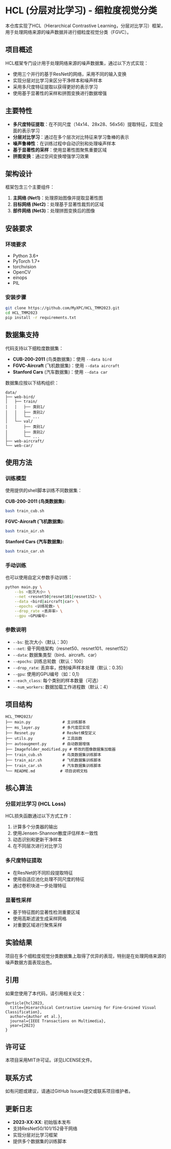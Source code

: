 # HCL (分层对比学习) - 细粒度视觉分类

本仓库实现了HCL（Hierarchical Contrastive Learning，分层对比学习）框架，用于处理网络来源的噪声数据并进行细粒度视觉分类（FGVC）。

## 项目概述

HCL框架专门设计用于处理网络来源的噪声数据集，通过以下方式实现：

- 使用三个并行的基于ResNet的网络，采用不同的输入变换
- 实现分层对比学习来区分干净样本和噪声样本
- 采用多尺度特征提取以获得更好的表示学习
- 使用基于显著性的采样和拼图变换进行数据增强

## 主要特性

- **多尺度特征提取**：在不同尺度（14x14、28x28、56x56）提取特征，实现全面的表示学习
- **分层对比学习**：通过在多个层次对比特征来学习鲁棒的表示
- **噪声鲁棒性**：在训练过程中自动识别和处理噪声样本
- **基于显著性的采样**：使用显著性图聚焦重要区域
- **拼图变换**：通过空间变换增强学习效果

## 架构设计

框架包含三个主要组件：

1. **主网络 (Net1)**：处理原始图像并提取显著性图
2. **目标网络 (Net2)**：处理基于显著性裁剪的区域
3. **部件网络 (Net3)**：处理拼图变换后的图像

## 安装要求

### 环境要求
- Python 3.6+
- PyTorch 1.7+
- torchvision
- OpenCV
- einops
- PIL

### 安装步骤
```bash
git clone https://github.com/MyXPC/HCL_TMM2023.git
cd HCL_TMM2023
pip install -r requirements.txt
```

## 数据集支持

代码支持以下细粒度数据集：
- **CUB-200-2011** (鸟类数据集)：使用 `--data bird`
- **FGVC-Aircraft** (飞机数据集)：使用 `--data aircraft`  
- **Stanford Cars** (汽车数据集)：使用 `--data car`

数据集应按以下结构组织：
```
data/
├── web-bird/
│   ├── train/
│   │   ├── 类别1/
│   │   ├── 类别2/
│   │   └── ...
│   └── val/
│       ├── 类别1/
│       ├── 类别2/
│       └── ...
├── web-aircraft/
└── web-car/
```

## 使用方法

### 训练模型

使用提供的shell脚本训练不同数据集：

**CUB-200-2011 (鸟类数据集):**
```bash
bash train_cub.sh
```

**FGVC-Aircraft (飞机数据集):**
```bash
bash train_air.sh
```

**Stanford Cars (汽车数据集):**
```bash
bash train_car.sh
```

### 手动训练

也可以使用自定义参数手动训练：

```bash
python main.py \
    --bs <批次大小> \
    --net <resnet50|resnet101|resnet152> \
    --data <bird|aircraft|car> \
    --epochs <训练轮数> \
    --drop_rate <丢弃率> \
    --gpu <GPU编号>
```

### 参数说明

- `--bs`: 批次大小（默认：30）
- `--net`: 骨干网络架构（resnet50、resnet101、resnet152）
- `--data`: 数据集类型（bird、aircraft、car）
- `--epochs`: 训练总轮数（默认：100）
- `--drop_rate`: 丢弃率，控制噪声样本处理（默认：0.35）
- `--gpu`: 使用的GPU编号（如：0,1）
- `--each_class`: 每个类别的样本数量（可选）
- `--num_workers`: 数据加载工作进程数（默认：4）

## 项目结构

```
HCL_TMM2023/
├── main.py              # 主训练脚本
├── ms_layer.py          # 多尺度层实现
├── Resnet.py            # ResNet模型定义
├── utils.py             # 工具函数
├── autoaugment.py       # 自动数据增强
├── Imagefolder_modified.py # 修改的图像数据集加载器
├── train_cub.sh         # 鸟类数据集训练脚本
├── train_air.sh         # 飞机数据集训练脚本
├── train_car.sh         # 汽车数据集训练脚本
└── README.md           # 项目说明文档
```

## 核心算法

### 分层对比学习 (HCL Loss)
HCL损失函数通过以下方式工作：
1. 计算多个分类器的输出
2. 使用Jensen-Shannon散度评估样本一致性
3. 动态识别和更新干净样本
4. 在不同层次进行对比学习

### 多尺度特征提取
- 在ResNet的不同阶段提取特征
- 使用自适应池化处理不同尺度的特征
- 通过卷积块进一步处理特征

### 显著性采样
- 基于特征图的显著性检测重要区域
- 使用高斯滤波生成采样网格
- 对重要区域进行聚焦采样

## 实验结果

项目在多个细粒度视觉分类数据集上取得了优异的表现，特别是在处理网络来源的噪声数据方面表现出色。

## 引用

如果您使用了本代码，请引用相关论文：
```
@article{hcl2023,
  title={Hierarchical Contrastive Learning for Fine-Grained Visual Classification},
  author={Author et al.},
  journal={IEEE Transactions on Multimedia},
  year={2023}
}
```

## 许可证

本项目采用MIT许可证。详见LICENSE文件。

## 联系方式

如有问题或建议，请通过GitHub Issues提交或联系项目维护者。

## 更新日志

- **2023-XX-XX**: 初始版本发布
- 支持ResNet50/101/152骨干网络
- 实现分层对比学习框架
- 提供多个数据集的训练脚本
